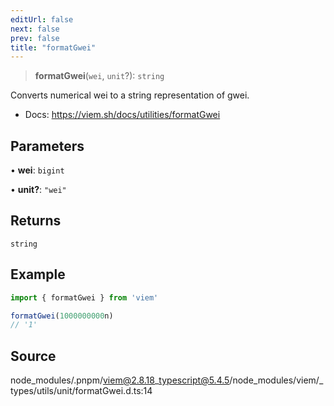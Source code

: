 ```yaml
---
editUrl: false
next: false
prev: false
title: "formatGwei"
---
```


> **formatGwei**(`wei`, `unit`?): `string`

Converts numerical wei to a string representation of gwei.

- Docs: https://viem.sh/docs/utilities/formatGwei

## Parameters

• **wei**: `bigint`

• **unit?**: `"wei"`

## Returns

`string`

## Example

```ts
import { formatGwei } from 'viem'

formatGwei(1000000000n)
// '1'
```

## Source

node\_modules/.pnpm/viem@2.8.18\_typescript@5.4.5/node\_modules/viem/\_types/utils/unit/formatGwei.d.ts:14
